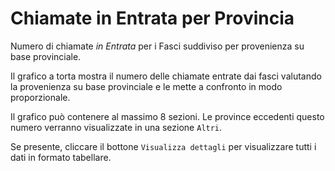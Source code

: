 # Chiamate in Entrata per Provincia

Numero di chiamate *in Entrata* per i Fasci suddiviso per provenienza
su base provinciale.

Il grafico a torta mostra il numero delle chiamate entrate dai fasci valutando 
la provenienza su base provinciale e le mette a confronto in modo proporzionale.

Il grafico può contenere al massimo 8 sezioni. Le province eccedenti questo numero
verranno visualizzate in una sezione `Altri`.

Se presente, cliccare il bottone `Visualizza dettagli` per visualizzare tutti i dati
in formato tabellare.

